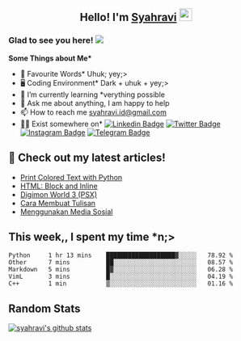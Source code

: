 <h2 align="center">Hello! I'm <a href="https://syahravi.github.io" target="_blank">Syahravi</a> <img src="https://media.giphy.com/media/hvRJCLFzcasrR4ia7z/giphy.gif" width="25px"></h2>

### Glad to see you here! ![](https://visitor-badge.glitch.me/badge?page_id=syahravi.syahravi)

<b> Some Things about Me*</b>
- 💬 Favourite Words\* Uhuk; yey;>
- 🖥️ Coding Environment\* Dark + uhuk + yey;>
- 🌱 I’m currently learning \*verything possible
- 👀 Ask me about anything, I am happy to help
- 📫 How to reach me syahravi.id@gmail.com
- 👨‍💻 Exist somewhere on\* 
[![Linkedin Badge](https://img.shields.io/badge/-LinkedIn-0e76a8?style=flat-square&logo=Linkedin&logoColor=white)](https://linkedin.com/in/syahravi/)
[![Twitter Badge](https://img.shields.io/badge/-Twitter-00acee?style=flat-square&logo=Twitter&logoColor=white)](https://twitter.com/syahraavi/)
[![Instagram Badge](https://img.shields.io/badge/-Instagram-e4405f?style=flat-square&logo=Instagram&logoColor=white)](https://instagram.com/syahraavi)
[![Telegram Badge](https://img.shields.io/badge/-Telegram-0088cc?style=flat-square&logo=Telegram&logoColor=white)](https://t.me/syahravi)
## 📝 Check out my latest articles!
<!-- BLOG-POST-LIST:START -->
- [Print Colored Text with Python](https://syahravi.my.id/colorama/)
- [HTML: Block and Inline](https://syahravi.my.id/html-block-inline/)
- [Digimon World 3 (PSX)](https://syahravi.my.id/digimon-world-3/)
- [Cara Membuat Tulisan](https://syahravi.my.id/cara-membuat-tulisan/)
- [Menggunakan Media Sosial](https://syahravi.my.id/menggunakan-medsos/)
<!-- BLOG-POST-LIST:END -->

## This week,, I spent my time \*n;>
<!--START_SECTION:waka-->
```text
Python     1 hr 13 mins    ███████████████████▓░░░░░   78.92 % 
Other      7 mins          ██░░░░░░░░░░░░░░░░░░░░░░░   08.57 % 
Markdown   5 mins          █▓░░░░░░░░░░░░░░░░░░░░░░░   06.28 % 
VimL       3 mins          █░░░░░░░░░░░░░░░░░░░░░░░░   04.19 % 
C++        1 min           ▒░░░░░░░░░░░░░░░░░░░░░░░░   01.16 % 
```
<!--END_SECTION:waka-->

## Random Stats
[![syahravi's github stats](https://github-readme-stats.vercel.app/api?username=syahravi&show_icons=true&theme=synthwave)](https://github.com/syahravi/)

